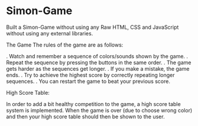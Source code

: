 # Simon-Game
Built a Simon-Game without using any Raw HTML, CSS and JavaScript without using any external libraries.


The Game The rules of the game are as follows:

. Watch and remember a sequence of colors/sounds shown by the game.
. Repeat the sequence by pressing the buttons in the same order.
. The game gets harder as the sequences get longer.
. If you make a mistake, the game ends.
. Try to achieve the highest score by correctly repeating longer sequences.
. You can restart the game to beat your previous score.

High Score Table:

In order to add a bit healthy competition to the game, a high score table system is implemented.
When the game is over (due to choose wrong color) and then your high score table should then be shown to the user.
